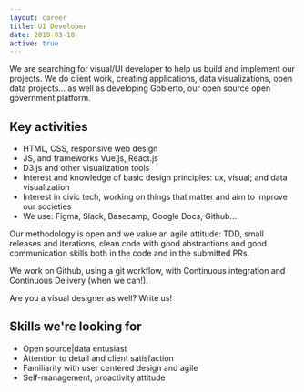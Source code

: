 ```yaml
---
layout: career
title: UI Developer
date: 2019-03-18
active: true
---
```


We are searching for visual/UI developer to help us build and implement our projects. We do client work, creating applications, data visualizations, open data projects... as well as developing Gobierto, our open source open government platform.

## Key activities

- HTML, CSS, responsive web design
- JS, and frameworks Vue.js, React.js
- D3.js and other visualization tools
- Interest and knowledge of basic design principles: ux, visual; and data visualization
- Interest in civic tech, working on things that matter and aim to improve our societies
- We use: Figma, Slack, Basecamp, Google Docs, Github...

Our methodology is open and we value an agile attitude: TDD, small releases and iterations, clean code with good abstractions and good communication skills both in the code and in the submitted PRs.

We work on Github, using a git workflow, with Continuous integration and Continuous Delivery (when we can!).

Are you a visual designer as well? Write us!


## Skills we're looking for

- Open source|data entusiast
- Attention to detail and client satisfaction
- Familiarity with user centered design and agile
- Self-management, proactivity attitude
